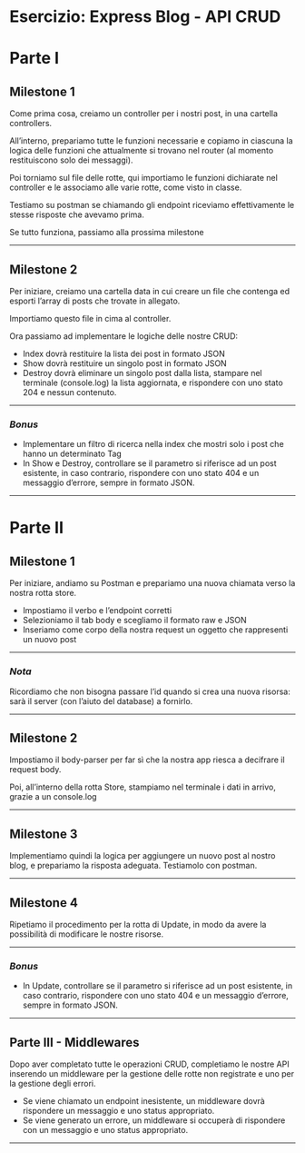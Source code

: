 # **Esercizio:** Express Blog - API CRUD

# **Parte I**

## Milestone 1
Come prima cosa, creiamo un controller per i nostri post, in una cartella controllers.

All’interno, prepariamo tutte le funzioni necessarie e copiamo in ciascuna la logica delle funzioni che attualmente si trovano nel router (al momento restituiscono solo dei messaggi).

Poi torniamo sul file delle rotte, qui importiamo le funzioni dichiarate nel controller e le associamo alle varie rotte, come visto in classe.

Testiamo su postman se chiamando gli endpoint riceviamo effettivamente le stesse risposte che avevamo prima.

Se tutto funziona, passiamo alla prossima milestone

---
## Milestone 2
Per iniziare, creiamo una cartella data  in cui creare un file che contenga ed esporti l’array di posts che trovate in allegato.

Importiamo questo file in cima al controller.

Ora passiamo ad implementare le logiche delle nostre CRUD:
- Index dovrà restituire la lista dei post in formato JSON
- Show dovrà restituire un singolo post in formato JSON
- Destroy dovrà eliminare un singolo post dalla lista, stampare nel terminale (console.log) la lista aggiornata, e rispondere con uno stato 204 e nessun contenuto.

---
### *Bonus*
- Implementare un filtro di ricerca nella index che mostri solo i post che hanno un determinato Tag
- In Show e Destroy, controllare se il parametro si riferisce ad un post esistente, in caso contrario, rispondere con uno stato 404 e un messaggio d’errore, sempre in formato JSON.

---

# **Parte II**

## Milestone 1
Per iniziare, andiamo su Postman e prepariamo una nuova chiamata verso la nostra rotta store.
- Impostiamo il verbo e l’endpoint corretti
- Selezioniamo il tab body e scegliamo il formato raw e JSON
- Inseriamo come corpo della nostra request un oggetto che rappresenti un nuovo post

---
### *Nota*
 Ricordiamo che non bisogna passare l’id quando si crea una nuova risorsa: sarà il server (con l’aiuto del database) a fornirlo.

---
## Milestone 2
Impostiamo il body-parser per far sì che la nostra app riesca a decifrare il request body.

Poi, all’interno della rotta Store, stampiamo nel terminale i dati in arrivo, grazie a un console.log

---
## Milestone 3
Implementiamo quindi la logica per aggiungere un nuovo post al nostro blog, e prepariamo la risposta adeguata.
Testiamolo con postman.

---
## Milestone 4
Ripetiamo il procedimento per la rotta di Update, in modo da avere la possibilità di modificare le nostre risorse.

---
### *Bonus*
- In Update, controllare se il parametro si riferisce ad un post esistente, in caso contrario, rispondere con uno stato 404 e un messaggio d’errore, sempre in formato JSON.

---

## **Parte III - Middlewares**
Dopo aver completato tutte le operazioni CRUD, completiamo le nostre API inserendo un middleware per la gestione delle rotte non registrate e uno per la gestione degli errori.
- Se viene chiamato un endpoint inesistente, un middleware dovrà rispondere un messaggio e uno status appropriato.
- Se viene generato un errore, un middleware si occuperà di rispondere con un messaggio e uno status appropriato.

---